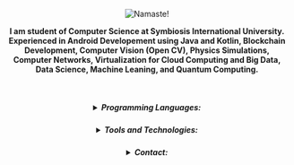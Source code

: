 

<p align="center">
    <img src="https://i.ibb.co/F7K3p5N/amannirala13-namaste-light.jpg" alt="Namaste!"/>
<p align="center">
    <strong>I am student of Computer Science at Symbiosis International University. Experienced in Android Developement using Java and Kotlin, Blockchain Development, Computer Vision (Open CV), Physics Simulations, Computer Networks, Virtualization for Cloud Computing and Big Data, Data Science, Machine Leaning, and Quantum Computing.</strong></p><br>
    <h5>
     <details>
        <summary  align="center">Programming Languages:</summary>
         <ul><li>Java</li><li>Kotlin</li><li>Python</li><li>C/C++</li><li>Matlab</li><li>C#</li><li>Q#</li><li>JS and TS</li><li>Dart</li><li>Shell</li><li>HTML</li><li>CSS</li><li>Json</li><li>SQL</li></ul>
            </details>   
</h5>
 <h5>
     <details>
        <summary  align="center">Tools and Technologies:</summary>
         <ul><li>Android SDK</li><li>Spring Boot</li><li>Matlab</li><li>Qiskit</li><li>Physics Simulation</li><li>OpenCV</li><li>Tesseract OCR</li><li>Jupyter Notebook</li><li>Network Programming</li><li>Unity</li><li>Git</li><li>AWS Could</li><li>GCP Cloud</li><li>Firebase</li><li>Docker</li><li>Blockchain</li><li>AR Core</li><li>Vuforia</li><li>Virtualization</li><li>Big Data</li><li>Hadoop</li></ul>
            </details>   
</h5>
<h5>
     <details>
        <summary  align="center">Contact:</summary>
         <ul><li><a href="https://www.amannirala.com">Website</a></li><li><a href="https://www.linkedin.com/in/amannirala13">LinkedIn</a><li><a href="https://www.instagram.com/amannirala13">Instagram</a></li><li><a href="https://www.facebook.com/amannirala13">Facebook</a></li><li><a href="https://www.twitter.com/amannirala13">Twitter</a></li></ul>
            </details>   
</h5></p>



<!--
**amannirala13/amannirala13** is a ✨ _special_ ✨ repository because its `README.md` (this file) appears on your GitHub profile.

Here are some ideas to get you started:

- 🔭 I’m currently working on ...
- 🌱 I’m currently learning ...
- 👯 I’m looking to collaborate on ...
- 🤔 I’m looking for help with ...
- 💬 Ask me about ...
- 📫 How to reach me: ...
- 😄 Pronouns: ...
- ⚡ Fun fact: ...
-->
